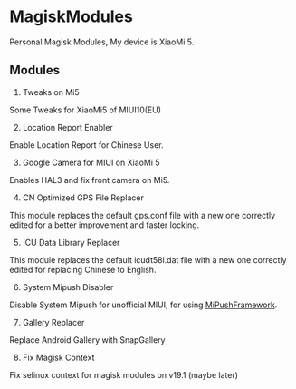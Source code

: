 # MagiskModules

Personal Magisk Modules, My device is XiaoMi 5.

## Modules

1. Tweaks on Mi5

Some Tweaks for XiaoMi5 of MIUI10(EU)

2. Location Report Enabler

Enable Location Report for Chinese User.

3. Google Camera for MIUI on XiaoMi 5

Enables HAL3 and fix front camera on Mi5.

4. CN Optimized GPS File Replacer

This module replaces the default gps.conf file with a new one correctly edited for a better improvement and faster locking.

5. ICU Data Library Replacer

This module replaces the default icudt58l.dat file with a new one correctly edited for replacing Chinese to English.

6. System Mipush Disabler

Disable System Mipush for unofficial MIUI, for using [MiPushFramework](https://github.com/Trumeet/MiPushFramework).

7. Gallery Replacer

Replace Android Gallery with SnapGallery

8. Fix Magisk Context

Fix selinux context for magisk modules on v19.1 (maybe later)